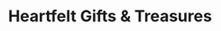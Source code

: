 ---
title: "Heartfelt Gifts & Treasures"
url: /veneta/heartfelt-gifts-und-treasures/
shop: Andenken
---